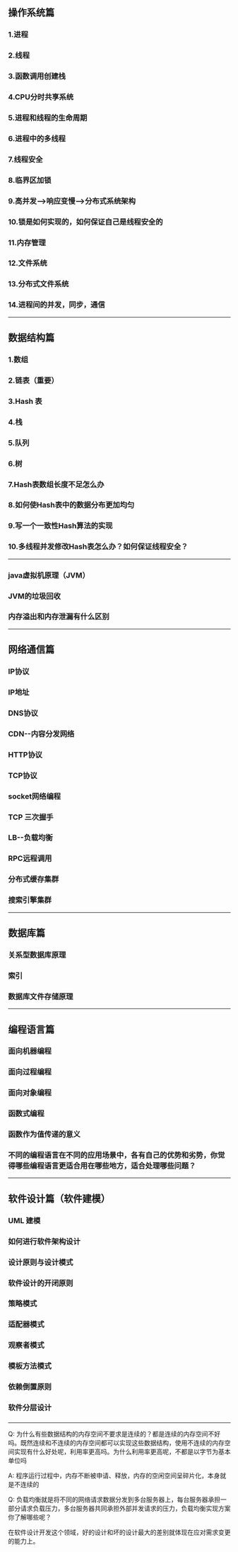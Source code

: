 ## 操作系统篇

### 1.进程

### 2.线程

### 3.函数调用创建栈

### 4.CPU分时共享系统

### 5.进程和线程的生命周期

### 6.进程中的多线程

### 7.线程安全

### 8.临界区加锁

### 9.高并发-->响应变慢-->分布式系统架构

### 10.锁是如何实现的，如何保证自己是线程安全的

### 11.内存管理

### 12.文件系统

### 13.分布式文件系统

### 14.进程间的并发，同步，通信

---------------------------

## 数据结构篇

### 1.数组

### 2.链表（重要）

### 3.Hash 表

### 4.栈

### 5.队列

### 6.树

### 7.Hash表数组长度不足怎么办

### 8.如何使Hash表中的数据分布更加均匀

### 9.写一个一致性Hash算法的实现

### 10.多线程并发修改Hash表怎么办？如何保证线程安全？

----------------

### java虚拟机原理（JVM）

### JVM的垃圾回收

### 内存溢出和内存泄漏有什么区别

-------------------------

## 网络通信篇

### IP协议

### IP地址

### DNS协议

### CDN--内容分发网络

### HTTP协议

### TCP协议

### socket网络编程

### TCP 三次握手

### LB--负载均衡

### RPC远程调用

### 分布式缓存集群

### 搜索引擎集群

--------------------------

## 数据库篇

### 关系型数据库原理

### 索引

### 数据库文件存储原理


--------------------------

## 编程语言篇

### 面向机器编程

### 面向过程编程

### 面向对象编程

### 函数式编程

### 函数作为值传递的意义

### 不同的编程语言在不同的应用场景中，各有自己的优势和劣势，你觉得哪些编程语言更适合用在哪些地方，适合处理哪些问题？

---------------------------

## 软件设计篇（软件建模）

### UML 建模

### 如何进行软件架构设计

### 设计原则与设计模式

### 软件设计的开闭原则

### 策略模式

### 适配器模式

### 观察者模式

### 模板方法模式

### 依赖倒置原则

### 软件分层设计

### 

--------------------------

Q: 为什么有些数据结构的内存空间不要求是连续的？都是连续的内存空间不好吗。既然连续和不连续的内存空间都可以实现这些数据结构，使用不连续的内存空间实现有什么好处呢，利用率更高吗。为什么利用率更高呢，不都是以字节为基本单位吗

A: 程序运行过程中，内存不断被申请、释放，内存的空闲空间呈碎片化，本身就是不连续的

Q: 负载均衡就是将不同的网络请求数据分发到多台服务器上，每台服务器承担一部分请求负载压力，多台服务器共同承担外部并发请求的压力，负载均衡实现方案你了解哪些呢？

在软件设计开发这个领域，好的设计和坏的设计最大的差别就体现在应对需求变更的能力上。

